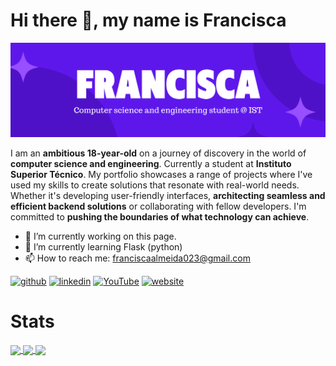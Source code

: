 # Hi there 👋, my name is Francisca
[![Me :)](https://raw.githubusercontent.com/Francisca105/Francisca105/main/me-banner.png)](https://francisca105.github.io/portfolio/)

I am an **ambitious 18-year-old** on a journey of discovery in the world of **computer science and engineering**. Currently a student at **Instituto Superior Técnico**.
My portfolio showcases a range of projects where I've used my skills to create solutions that resonate with real-world needs. Whether it's developing user-friendly interfaces, **architecting seamless and efficient backend solutions** or collaborating with fellow developers.
I'm committed to **pushing the boundaries of what technology can achieve**.

- 🔭 I’m currently working on this page. 
- 🌱 I’m currently learning Flask (python) 
- 📫 How to reach me: franciscaalmeida023@gmail.com 


[<img src='https://cdn.jsdelivr.net/npm/simple-icons@3.0.1/icons/github.svg' alt='github' height='40'>](https://github.com/Francisca105)  [<img src='https://cdn.jsdelivr.net/npm/simple-icons@3.0.1/icons/linkedin.svg' alt='linkedin' height='40'>](https://www.linkedin.com/in/francisca-105-almeida/)  [<img src='https://cdn.jsdelivr.net/npm/simple-icons@3.0.1/icons/youtube.svg' alt='YouTube' height='40'>](https://www.youtube.com/channel/UCm78HT3WnIvptEJw1LxSd6g)  [<img src='https://cdn.jsdelivr.net/npm/simple-icons@3.0.1/icons/icloud.svg' alt='website' height='40'>](https://francisca105.github.io/portfolio/)  


# Stats


<a href="https://github.com/anuraghazra/github-readme-stats">
  <img align="center" src="https://github-readme-stats.vercel.app/api?username=francisca105&hide_border=true&theme=midnight-purple&show_icons=true&count_private=true" />
</a>
<a href="https://github.com/anuraghazra/convoychat">
  <img align="center" src="https://github-readme-stats.vercel.app/api/top-langs/?username=francisca105&layout=compact&hide_border=true&langs_count=8&theme=midnight-purple" />
</a>

<a href="https://git.io/streak-stats">
  <img align="center" src="https://streak-stats.demolab.com?user=Francisca105&theme=midnight-purple&hide_border=true&date_format=j%20M%5B%20Y%5D&mode=weekly" />
</a>

<!-- ![GitHub metrics](https://metrics.lecoq.io/Francisca105) -->
